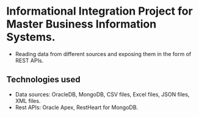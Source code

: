 # Informational Integration Project for Master Business Information Systems. 
- Reading data from different sources and exposing them in the form of REST APIs. 

## Technologies used
- Data sources: OracleDB, MongoDB, CSV files, Excel files, JSON files, XML files. 
- Rest APIs: Oracle Apex, RestHeart for MongoDB.
